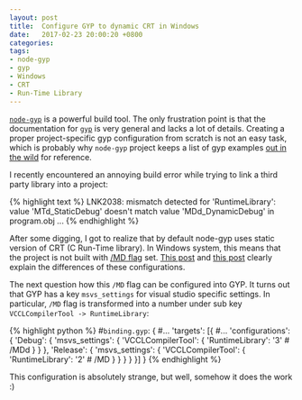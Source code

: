 ```yaml
---
layout: post
title:  Configure GYP to dynamic CRT in Windows
date:   2017-02-23 20:00:20 +0800
categories:
tags:
- node-gyp
- gyp
- Windows
- CRT
- Run-Time Library
---
```


[`node-gyp`] is a powerful build tool. The only frustration point is that the documentation for [`gyp`] is very general and lacks a lot of details. Creating a proper project-specific gyp configuration from scratch is not an easy task, which is probably why `node-gyp` project keeps a list of gyp examples [out in the wild] for reference. 

I recently encountered an annoying build error while trying to link a third party library into a project:

{% highlight text %}
LNK2038: mismatch detected for 'RuntimeLibrary': value 'MTd_StaticDebug' doesn't match value 'MDd_DynamicDebug' in program.obj    ...
{% endhighlight %}

After some digging, I got to realize that by default node-gyp uses static version of CRT (C Run-Time library). In Windows system, this means that the project is not built with [/MD flag] set. [This post](http://www.davidlenihan.com/2008/01/choosing_the_correct_cc_runtim.html) and [this post](http://stackoverflow.com/questions/14714877/mismatch-detected-for-runtimelibrary) clearly explain the differences of these configurations.

The next question how this `/MD` flag can be configured into GYP. It turns out that GYP has a key `msvs_settings` for visual studio specific settings. In particular, `/MD` flag is transformed into a number under sub key `VCCLCompilerTool -> RuntimeLibrary`:

{% highlight python %}
#`binding.gyp`:
{
  #...
  'targets': [{
    #...
    'configurations': {
      'Debug': {
        'msvs_settings': {
          'VCCLCompilerTool': {
            'RuntimeLibrary': '3' # /MDd
          }
        }
      },
      'Release': {
        'msvs_settings': {
          'VCCLCompilerTool': {
            'RuntimeLibrary': '2' # /MD
          }
        }
      }
    }
  }]
}
{% endhighlight %}

This configuration is absolutely strange, but well, somehow it does the work :)

[`node-gyp`]: https://github.com/nodejs/node-gyp
[`gyp`]: https://gyp.gsrc.io/docs/UserDocumentation.md
[out in the wild]: https://github.com/nodejs/node-gyp/wiki/%22binding.gyp%22-files-out-in-the-wild
[/MD flag]: https://msdn.microsoft.com/en-us/library/2kzt1wy3(v=vs.71).aspx